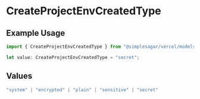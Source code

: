 # CreateProjectEnvCreatedType

## Example Usage

```typescript
import { CreateProjectEnvCreatedType } from "@simplesagar/vercel/models/createprojectenvop.js";

let value: CreateProjectEnvCreatedType = "secret";
```

## Values

```typescript
"system" | "encrypted" | "plain" | "sensitive" | "secret"
```